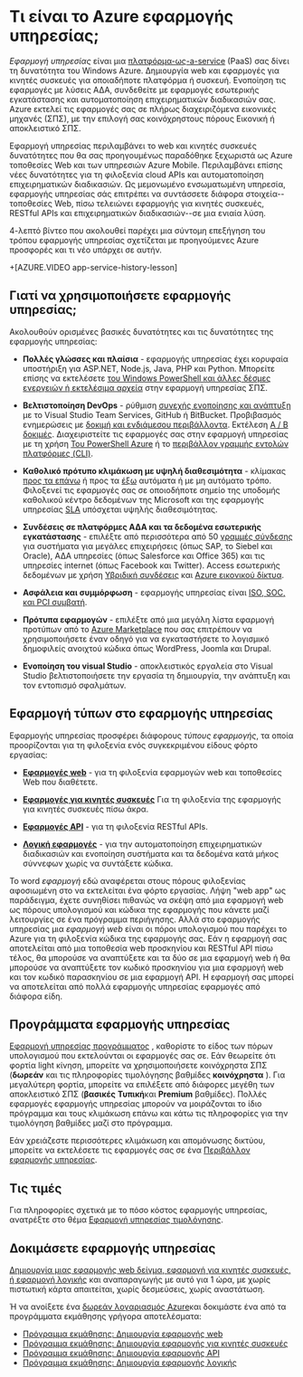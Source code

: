 <properties
    pageTitle="Azure εφαρμογής υπηρεσίας για το web, mobile και εφαρμογές API | Microsoft Azure"
    description="Μάθετε τον τρόπο εφαρμογής υπηρεσίας Azure σάς βοηθά να αναπτύξετε, ανάπτυξη και διαχείριση web και εφαρμογές για κινητές συσκευές."
    keywords="εφαρμογής υπηρεσίας, azure εφαρμογής υπηρεσίας, εφαρμογής υπηρεσίας κόστος κλίμακα, μεταβλητού μεγέθους, ανάπτυξης εφαρμογής, ανάπτυξης azure εφαρμογής, paas, πλατφόρμα ως-a-υπηρεσίας, τοποθεσία Web, τοποθεσίας web, web, azure κινητές συσκευές"
    services="app-service"
    documentationCenter=""
    authors="omarkmsft"
    manager="erikre"
    editor="cephalin"/>

<tags
    ms.service="app-service"
    ms.workload="na"
    ms.tgt_pltfrm="na"
    ms.devlang="na"
    ms.topic="get-started-article"
    ms.date="10/26/2016"
    ms.author="omark"/>

# <a name="what-is-azure-app-service"></a>Τι είναι το Azure εφαρμογής υπηρεσίας;

*Εφαρμογή υπηρεσίας* είναι μια [πλατφόρμα-ως-a-service](https://en.wikipedia.org/wiki/Platform_as_a_service) (PaaS) σας δίνει τη δυνατότητα του Windows Azure. Δημιουργία web και εφαρμογές για κινητές συσκευές για οποιαδήποτε πλατφόρμα ή συσκευή. Ενοποίηση τις εφαρμογές με λύσεις ΑΔΑ, συνδεθείτε με εφαρμογές εσωτερικής εγκατάστασης και αυτοματοποίηση επιχειρηματικών διαδικασιών σας. Azure εκτελεί τις εφαρμογές σας σε πλήρως διαχειριζόμενα εικονικές μηχανές (ΣΠΣ), με την επιλογή σας κοινόχρηστους πόρους Εικονική ή αποκλειστικό ΣΠΣ.

Εφαρμογή υπηρεσίας περιλαμβάνει το web και κινητές συσκευές δυνατότητες που θα σας προηγουμένως παραδόθηκε ξεχωριστά ως Azure τοποθεσίες Web και των υπηρεσιών Azure Mobile. Περιλαμβάνει επίσης νέες δυνατότητες για τη φιλοξενία cloud APIs και αυτοματοποίηση επιχειρηματικών διαδικασιών. Ως μεμονωμένο ενσωματωμένη υπηρεσία, εφαρμογής υπηρεσίας σάς επιτρέπει να συντάσσετε διάφορα στοιχεία--τοποθεσίες Web, πίσω τελειώνει εφαρμογής για κινητές συσκευές, RESTful APIs και επιχειρηματικών διαδικασιών--σε μια ενιαία λύση.

4-λεπτό βίντεο που ακολουθεί παρέχει μια σύντομη επεξήγηση του τρόπου εφαρμογής υπηρεσίας σχετίζεται με προηγούμενες Azure προσφορές και τι νέο υπάρχει σε αυτήν.

+[AZURE.VIDEO app-service-history-lesson]

## <a name="why-use-app-service"></a>Γιατί να χρησιμοποιήσετε εφαρμογής υπηρεσίας;

Ακολουθούν ορισμένες βασικές δυνατότητες και τις δυνατότητες της εφαρμογής υπηρεσίας:

- **Πολλές γλώσσες και πλαίσια** - εφαρμογής υπηρεσίας έχει κορυφαία υποστήριξη για ASP.NET, Node.js, Java, PHP και Python. Μπορείτε επίσης να εκτελέσετε [του Windows PowerShell και άλλες δέσμες ενεργειών ή εκτελέσιμα αρχεία](../app-service-web/web-sites-create-web-jobs.md) στην εφαρμογή υπηρεσίας ΣΠΣ.

- **Βελτιστοποίηση DevOps** - ρύθμιση [συνεχής ενοποίησης και ανάπτυξη](../app-service-web/app-service-continuous-deployment.md) με το Visual Studio Team Services, GitHub ή BitBucket. Προβιβασμός ενημερώσεις με [δοκιμή και ενδιάμεσου περιβάλλοντα](../app-service-web/web-sites-staged-publishing.md). Εκτέλεση [A / B δοκιμές](../app-service-web/app-service-web-test-in-production-get-start.md). Διαχειριστείτε τις εφαρμογές σας στην εφαρμογή υπηρεσίας με τη χρήση [Του PowerShell Azure](../powershell-install-configure.md) ή το [περιβάλλον γραμμής εντολών πλατφόρμες (CLI)](../xplat-cli-install.md).

- **Καθολικό πρότυπο κλιμάκωση με υψηλή διαθεσιμότητα** - κλίμακας [προς τα επάνω](../app-service-web/web-sites-scale.md) ή προς τα [έξω](../monitoring-and-diagnostics/insights-how-to-scale.md) αυτόματα ή με μη αυτόματο τρόπο. Φιλοξενεί τις εφαρμογές σας σε οποιοδήποτε σημείο της υποδομής καθολικού κέντρο δεδομένων της Microsoft και της εφαρμογής υπηρεσίας [SLA](https://azure.microsoft.com/support/legal/sla/app-service/) υπόσχεται υψηλής διαθεσιμότητας.

- **Συνδέσεις σε πλατφόρμες ΑΔΑ και τα δεδομένα εσωτερικής εγκατάστασης** - επιλέξτε από περισσότερα από 50 [γραμμές σύνδεσης](../connectors/apis-list.md) για συστήματα για μεγάλες επιχειρήσεις (όπως SAP, το Siebel και Oracle), ΑΔΑ υπηρεσίες (όπως Salesforce και Office 365) και τις υπηρεσίες internet (όπως Facebook και Twitter). Access εσωτερικής δεδομένων με χρήση [Υβριδική συνδέσεις](../biztalk-services/integration-hybrid-connection-overview.md) και [Azure εικονικού δίκτυα](../app-service-web/web-sites-integrate-with-vnet.md).

- **Ασφάλεια και συμμόρφωση** - εφαρμογής υπηρεσίας είναι [ISO, SOC, και PCI συμβατή](https://www.microsoft.com/TrustCenter/).

- **Πρότυπα εφαρμογών** - επιλέξτε από μια μεγάλη λίστα εφαρμογή προτύπων από το [Azure Marketplace](https://azure.microsoft.com/marketplace/) που σας επιτρέπουν να χρησιμοποιήσετε έναν οδηγό για να εγκαταστήσετε το λογισμικό δημοφιλείς ανοιχτού κώδικα όπως WordPress, Joomla και Drupal.

- **Ενοποίηση του visual Studio** - αποκλειστικός εργαλεία στο Visual Studio βελτιστοποιήσετε την εργασία τη δημιουργία, την ανάπτυξη και τον εντοπισμό σφαλμάτων.

## <a name="app-types-in-app-service"></a>Εφαρμογή τύπων στο εφαρμογής υπηρεσίας

Εφαρμογής υπηρεσίας προσφέρει διάφορους *τύπους εφαρμογής*, τα οποία προορίζονται για τη φιλοξενία ενός συγκεκριμένου είδους φόρτο εργασίας:

- [**Εφαρμογές web**](../app-service-web/app-service-web-overview.md) - για τη φιλοξενία εφαρμογών web και τοποθεσίες Web που διαθέτετε.

- [**Εφαρμογές για κινητές συσκευές**](../app-service-mobile/app-service-mobile-value-prop.md) Για τη φιλοξενία της εφαρμογής για κινητές συσκευές πίσω άκρα.

- [**Εφαρμογές API**](../app-service-api/app-service-api-apps-why-best-platform.md) - για τη φιλοξενία RESTful APIs.

- [**Λογική εφαρμογές**](../app-service-logic/app-service-logic-what-are-logic-apps.md) - για την αυτοματοποίηση επιχειρηματικών διαδικασιών και ενοποίηση συστήματα και τα δεδομένα κατά μήκος σύννεφων χωρίς να συντάξετε κώδικα.

Το word *εφαρμογή* εδώ αναφέρεται στους πόρους φιλοξενίας αφοσιωμένη στο να εκτελείται ένα φόρτο εργασίας. Λήψη "web app" ως παράδειγμα, έχετε συνηθίσει πιθανώς να σκέψη από μια εφαρμογή web ως πόρους υπολογισμού και κώδικα της εφαρμογής που κάνετε μαζί λειτουργίες σε ένα πρόγραμμα περιήγησης. Αλλά στο εφαρμογής υπηρεσίας μια *εφαρμογή web* είναι οι πόροι υπολογισμού που παρέχει το Azure για τη φιλοξενία κώδικα της εφαρμογής σας. Εάν η εφαρμογή σας αποτελείται από μια τοποθεσία web προσκηνίου και RESTful API πίσω τέλος, θα μπορούσε να αναπτύξετε και τα δύο σε μια εφαρμογή web ή θα μπορούσε να αναπτύξετε τον κωδικό προσκηνίου για μια εφαρμογή web και τον κωδικό παρασκηνίου σε μια εφαρμογή API. Η εφαρμογή σας μπορεί να αποτελείται από πολλά εφαρμογής υπηρεσίας εφαρμογές από διάφορα είδη.

## <a name="app-service-plans"></a>Προγράμματα εφαρμογής υπηρεσίας

[Εφαρμογή υπηρεσίας προγράμματος](azure-web-sites-web-hosting-plans-in-depth-overview.md) , καθορίστε το είδος των πόρων υπολογισμού που εκτελούνται οι εφαρμογές σας σε. Εάν θεωρείτε ότι φορτία light κίνηση, μπορείτε να χρησιμοποιήσετε κοινόχρηστα ΣΠΣ (**δωρεάν** και τις πληροφορίες τιμολόγησης βαθμίδες **κοινόχρηστα** ). Για μεγαλύτερη φορτία, μπορείτε να επιλέξετε από διάφορες μεγέθη των αποκλειστικό ΣΠΣ (**βασικές** **Τυπική**και **Premium** βαθμίδες). Πολλές εφαρμογές εφαρμογής υπηρεσίας μπορούν να μοιράζονται το ίδιο πρόγραμμα και τους κλιμάκωση επάνω και κάτω τις πληροφορίες για την τιμολόγηση βαθμίδες μαζί στο πρόγραμμα.

Εάν χρειάζεστε περισσότερες κλιμάκωση και απομόνωσης δικτύου, μπορείτε να εκτελέσετε τις εφαρμογές σας σε ένα [Περιβάλλον εφαρμογής υπηρεσίας](../app-service-web/app-service-app-service-environment-intro.md).

## <a name="pricing"></a>Τις τιμές

Για πληροφορίες σχετικά με το πόσο κόστος εφαρμογής υπηρεσίας, ανατρέξτε στο θέμα [Εφαρμογή υπηρεσίας τιμολόγησης](https://azure.microsoft.com/pricing/details/app-service/).

## <a name="test-drive-app-service"></a>Δοκιμάσετε εφαρμογής υπηρεσίας

[Δημιουργία μιας εφαρμογής web δείγμα, εφαρμογή για κινητές συσκευές, ή εφαρμογή λογικής](http://go.microsoft.com/fwlink/?LinkId=523751) και αναπαραγωγής με αυτό για 1 ώρα, με χωρίς πιστωτική κάρτα απαιτείται, χωρίς δεσμεύσεις, χωρίς αναστάτωση.

Ή να ανοίξετε ένα [δωρεάν λογαριασμός Azure](https://azure.microsoft.com/pricing/free-trial/)και δοκιμάστε ένα από τα προγράμματα εκμάθησης γρήγορα αποτελέσματα:

* [Πρόγραμμα εκμάθησης: Δημιουργία εφαρμογής web](../app-service-web/app-service-web-get-started.md)
* [Πρόγραμμα εκμάθησης: Δημιουργία εφαρμογής για κινητές συσκευές](../app-service-mobile/app-service-mobile-android-get-started.md)
* [Πρόγραμμα εκμάθησης: Δημιουργία εφαρμογής API](../app-service-api/app-service-api-dotnet-get-started.md)
* [Πρόγραμμα εκμάθησης: Δημιουργία εφαρμογής λογικής](../app-service-logic/app-service-logic-create-a-logic-app.md)
